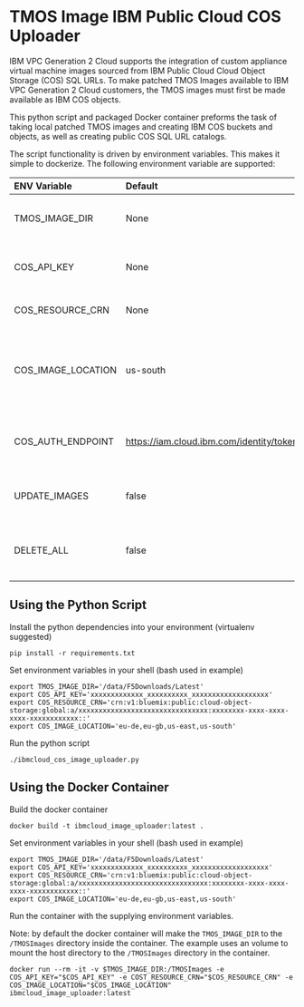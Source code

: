 # TMOS Image IBM Public Cloud COS Uploader

IBM VPC Generation 2 Cloud supports the integration of custom appliance virtual machine images sourced from IBM Public Cloud Cloud Object Storage (COS) SQL URLs. To make patched TMOS Images available to IBM VPC Generation 2 Cloud customers, the TMOS images must first be made available as IBM COS objects.

This python script and packaged Docker container preforms the task of taking local patched TMOS images and creating IBM COS buckets and objects, as well as creating public COS SQL URL catalogs.

The script functionality is driven by environment variables. This makes it simple to dockerize. The following environment variable are supported:

| ENV Variable | Default | Required | Description |
| :---------- | :------- | :-------- | :----------- |
| TMOS_IMAGE_DIR | None | Yes | Directory to look for patched images |
| COS_API_KEY | None | Yes | The COS resource service API key |
| COS_RESOURCE_CRN | None | Yes | The COS resource CRN (id) |
| COS_IMAGE_LOCATION | us-south | Yes | A single or comma-delimited list of regions to upload images |
| COS_AUTH_ENDPOINT | https://iam.cloud.ibm.com/identity/token | No | Set the IBM Cloud auth resource (use for testing) |
| UPDATE_IMAGES | false | No | Delete and update COS object if they exist |
| DELETE_ALL | false | No | Force delete all found COS objects and buckets |

## Using the Python Script ##

Install the python dependencies into your environment (virtualenv suggested)

`pip install -r requirements.txt`

Set environment variables in your shell (bash used in example)

```
export TMOS_IMAGE_DIR='/data/F5Downloads/Latest'
export COS_API_KEY='xxxxxxxxxxxxx_xxxxxxxxxx_xxxxxxxxxxxxxxxxxxx'
export COS_RESOURCE_CRN='crn:v1:bluemix:public:cloud-object-storage:global:a/xxxxxxxxxxxxxxxxxxxxxxxxxxxxxxxx:xxxxxxxx-xxxx-xxxx-xxxx-xxxxxxxxxxxx::'
export COS_IMAGE_LOCATION='eu-de,eu-gb,us-east,us-south'
```

Run the python script

`
./ibmcloud_cos_image_uploader.py
`

## Using the Docker Container ##

Build the docker container

`
docker build -t ibmcloud_image_uploader:latest .
`

Set environment variables in your shell (bash used in example)

```
export TMOS_IMAGE_DIR='/data/F5Downloads/Latest'
export COS_API_KEY='xxxxxxxxxxxxx_xxxxxxxxxx_xxxxxxxxxxxxxxxxxxx'
export COS_RESOURCE_CRN='crn:v1:bluemix:public:cloud-object-storage:global:a/xxxxxxxxxxxxxxxxxxxxxxxxxxxxxxxx:xxxxxxxx-xxxx-xxxx-xxxx-xxxxxxxxxxxx::'
export COS_IMAGE_LOCATION='eu-de,eu-gb,us-east,us-south'
```

Run the container with the supplying environment variables.

Note: by default the docker container will make the `TMOS_IMAGE_DIR` to the `/TMOSImages` directory inside the container. The example uses an volume to mount the host directory to the `/TMOSImages` directory in the container.

```
docker run --rm -it -v $TMOS_IMAGE_DIR:/TMOSImages -e COS_API_KEY="$COS_API_KEY" -e COST_RESOURCE_CRN="$COS_RESOURCE_CRN" -e COS_IMAGE_LOCATION="$COS_IMAGE_LOCATION" ibmcloud_image_uploader:latest
```
